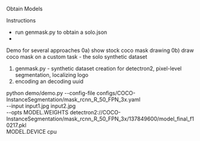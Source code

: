 Obtain Models


Instructions
- run genmask.py to obtain a solo.json
- 


Demo for several approaches
0a) show stock coco mask drawing
0b) draw coco mask on a custom task - the solo synthetic dataset
1) genmask.py - synthetic dataset creation for detectron2, pixel-level segmentation, localizing logo
2) encoding an decoding uuid


python demo/demo.py --config-file configs/COCO-InstanceSegmentation/mask_rcnn_R_50_FPN_3x.yaml \
  --input input1.jpg input2.jpg \
  --opts MODEL.WEIGHTS detectron2://COCO-InstanceSegmentation/mask_rcnn_R_50_FPN_3x/137849600/model_final_f10217.pkl \
  MODEL.DEVICE cpu